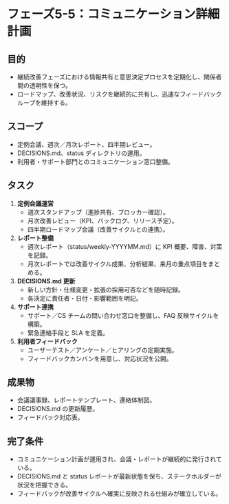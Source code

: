 # フェーズ5-5：コミュニケーション詳細計画

## 目的
- 継続改善フェーズにおける情報共有と意思決定プロセスを定期化し、関係者間の透明性を保つ。
- ロードマップ、改善状況、リスクを継続的に共有し、迅速なフィードバックループを維持する。

## スコープ
- 定例会議、週次／月次レポート、四半期レビュー。  
- DECISIONS.md、status ディレクトリの運用。  
- 利用者・サポート部門とのコミュニケーション窓口整備。

## タスク
1. **定例会議運営**
   - 週次スタンドアップ（進捗共有、ブロッカー確認）。  
   - 月次改善レビュー（KPI、バックログ、リリース予定）。  
   - 四半期ロードマップ会議（改善サイクルとの連携）。
2. **レポート整備**
   - 週次レポート（status/weekly-YYYYMM.md）に KPI 概要、障害、対策を記録。  
   - 月次レポートでは改善サイクル成果、分析結果、来月の重点項目をまとめる。
3. **DECISIONS.md 更新**
   - 新しい方針・仕様変更・拡張の採用可否などを随時記録。  
   - 各決定に責任者・日付・影響範囲を明記。
4. **サポート連携**
   - サポート／CS チームの問い合わせ窓口を整備し、FAQ 反映サイクルを構築。  
   - 緊急連絡手段と SLA を定義。
5. **利用者フィードバック**
   - ユーザーテスト／アンケート／ヒアリングの定期実施。  
   - フィードバックカンバンを用意し、対応状況を公開。

## 成果物
- 会議議事録、レポートテンプレート、連絡体制図。  
- DECISIONS.md の更新履歴。  
- フィードバック対応表。

## 完了条件
- コミュニケーション計画が運用され、会議・レポートが継続的に発行されている。  
- DECISIONS.md と status レポートが最新状態を保ち、ステークホルダーが状況を把握できる。  
- フィードバックが改善サイクルへ確実に反映される仕組みが確立している。
